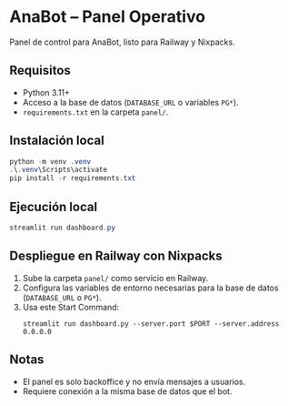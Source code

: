 
# AnaBot – Panel Operativo

Panel de control para AnaBot, listo para Railway y Nixpacks.

## Requisitos
- Python 3.11+
- Acceso a la base de datos (`DATABASE_URL` o variables `PG*`).
- `requirements.txt` en la carpeta `panel/`.

## Instalación local
```powershell
python -m venv .venv
.\.venv\Scripts\activate
pip install -r requirements.txt
```

## Ejecución local
```powershell
streamlit run dashboard.py
```

## Despliegue en Railway con Nixpacks
1. Sube la carpeta `panel/` como servicio en Railway.
2. Configura las variables de entorno necesarias para la base de datos (`DATABASE_URL` o `PG*`).
3. Usa este Start Command:
	```
	streamlit run dashboard.py --server.port $PORT --server.address 0.0.0.0
	```

## Notas
- El panel es solo backoffice y no envía mensajes a usuarios.
- Requiere conexión a la misma base de datos que el bot.
